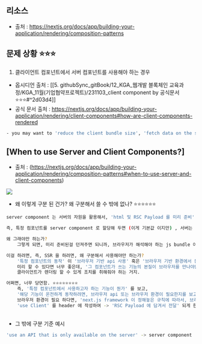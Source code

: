 
## 리소스 
- 출처 : https://nextjs.org/docs/app/building-your-application/rendering/composition-patterns



## 문제 상황 ⭐⭐⭐ 

1. 클라이언트 컴포넌트에서 서버 컴포넌트를 사용해야 하는 경우 
- 옵시디언 출처 : [[5. githubSync_gitBook/12_KGA_웹개발 블록체인 교육과정/KGA_11월(기업협약프로젝트)/231103_client component by 공식문서 ⭐⭐⭐#^2d03d4]]
- 공식 문서 출처 : https://nextjs.org/docs/app/building-your-application/rendering/client-components#how-are-client-components-rendered
``` bash
- you may want to 'reduce the client bundle size', 'fetch data on the server', or '⭐⭐ use an API that is only available on the server' ⭐⭐ 
```


## [When to use Server and Client Components?]
- 출처 :  (https://nextjs.org/docs/app/building-your-application/rendering/composition-patterns#when-to-use-server-and-client-components)

![](https://i.imgur.com/HtaPpSn.png)

- 왜 이렇게 구분 된 건가? 왜 구분해서 쓸 수 밖에 없나? ⭐⭐⭐⭐⭐⭐ 
``` bash
server component 는 서버의 자원을 활용해서, 'html 및 RSC Payload 를 미리 준비' 해둔다. 

즉, 특정 컴포넌트를 server component 로 할당해 두면 (이게 기본값 이지만) , 서버는 'html 및 RSC Payload 를 미리 준비' 해둔다. 

왜 그래야만 하는가? 
	그렇게 되면, 미리 준비된걸 던져주면 되니까, 브라우저가 해석해야 하는 js bundle 이 적어서, 속도 측면에서 빠르고, seo 측면에서 좋다. (일반론)

이걸 하려면, 즉, SSR 을 하려면, 왜 구분해서 사용해야만 하는가? 
	'특정 컴포넌트의 동작' 이 '브라우저 기반 api 사용' 혹은 '브라우저 기반 환경에서 동작하는가' 를 본다. 
	미리 할 수 있다면 너무 좋은데, '그 컴포넌트가 쓰는 기능의 본질이 브라우저를 만나야만 동작' 할 수 있는 거라면, 
	클라이언트가 렌더링 할 수 있게 조치를 취해줘야 하는 거지. 

어쩌면, 너무 당연함. ⭐⭐⭐⭐⭐⭐⭐⭐ 
	즉, '특정 컴포넌트에서 사용하고자 하는 기능이 뭔가' 를 보고, 
	'해당 기능이 온전하게 동작하려면, 브라우저 api 또는 브라우저 환경이 필요한지를 보고', 
	브라우저 환경이 필요 하다면, 'next.js framework 이 정해놓은 규칙에 따라서, 브라우저에게 잘 전달될 수 있게!' 해줘야 하고, 
	'use Client' 를 header 에 작성하여 -> 'RSC Payload 에 담겨서 전달' 되게 한다. 
	

```


- 그 밖에 구분 기준 예시 
``` bash
'use an API that is only available on the server' -> server component
```




